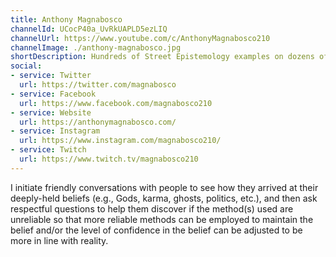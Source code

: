 ```yaml
---
title: Anthony Magnabosco
channelId: UCocP40a_UvRkUAPLD5ezLIQ
channelUrl: https://www.youtube.com/c/AnthonyMagnabosco210
channelImage: ./anthony-magnabosco.jpg
shortDescription: Hundreds of Street Epistemology examples on dozens of topics.
social:
- service: Twitter
  url: https://twitter.com/magnabosco
- service: Facebook
  url: https://www.facebook.com/magnabosco210
- service: Website
  url: https://anthonymagnabosco.com/
- service: Instagram
  url: https://www.instagram.com/magnabosco210/
- service: Twitch
  url: https://www.twitch.tv/magnabosco210
---
```

I initiate friendly conversations with people to see how they arrived at their deeply-held beliefs (e.g., Gods, karma, ghosts, politics, etc.), and then ask respectful questions to help them discover if the method(s) used are unreliable so that more reliable methods can be employed to maintain the belief and/or the level of confidence in the belief can be adjusted to be more in line with reality.

